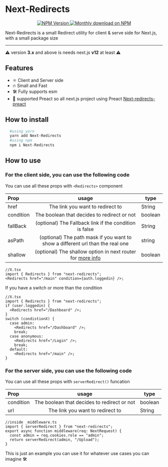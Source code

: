 # Next-Redirects

<p align="center">
  <a href="https://www.npmjs.org/package/next-redirects">
    <img src="https://img.shields.io/npm/v/next-redirects/latest.svg" alt="NPM Version" />
  </a>
  <a href="https://www.npmjs.org/package/next-redirects">
    <img src="https://img.shields.io/npm/dm/next-redirects.svg" alt="Monthly download on NPM" />
  </a>
</p>

Next-Redirects is a small Redirect utility for client & serve side for Next.js, with a small package size

<hr/>

⚠️ version **3.x** and above is needs next.js **v12** at least ⚠️

## Features

- ⚛️ Client and Server side
- 🔥 Small and Fast
- 🛠 Fully supports esm
- 💜 supported Preact so all next.js project using Preact [Next-redirects-preact](https://www.npmjs.com/package/next-redirects-preact)

## How to install

```zsh
  #using yarn
  yarn add Next-Redirects
  #using npm
  npm i Next-Redirects
```

## How to use

### For the client side, you can use the following code

You can use all these props with `<Redirects>` component

| Prop      |                                                     usage                                                     | type    |
| :-------- | :-----------------------------------------------------------------------------------------------------------: | ------- |
| href      |                                       The link you want to redirect to                                        | String  |
| condition |                                  The boolean that decides to redirect or not                                  | boolean |
| fallBack  |                            (optional) The Fallback link if the condition is false                             | String  |
| asPath    |                (optional) The path mask if you want to show a different url than the real one                 | string  |
| shallow   | (optional) The shallow option in next router for [more info](https://nextjs.org/docs/routing/shallow-routing) | boolean |

```tsx
//X.tsx
import { Redirects } from "next-redirects";
<Redirects href="/main" condition={auth.loggedin} />;
```

If you have a switch or more than the condition

```tsx
//X.tsx
import { Redirects } from "next-redirects";
if (user.loggedin) {
  <Redirects href="/Dashboard" />;
}
switch (condistionX) {
  case admin:
    <Redirects href="/Dashboard" />;
    break;
  case anonymous:
    <Redirects href="/Login" />;
    break;
  default:
    <Redirects href="/main" />;
}
```

### For the server side, you can use the following code

You can use all these props with `serverRedirect()` funcation

| Prop      |                    usage                    | type    |
| :-------- | :-----------------------------------------: | ------- |
| condition | The boolean that decides to redirect or not | boolean |
| url       |      The link you want to redirect to       | String  |

```tsx
//inside _middleware.ts
import { serverRedirect } from "next-redirects";
export async function middleware(req: NextRequest) {
  const admin = req.cookies.role == "admin";
  return serverRedirect(admin, "/Upload");
}
```

This is just an example you can use it for whatever use cases you can imagine 🛠
